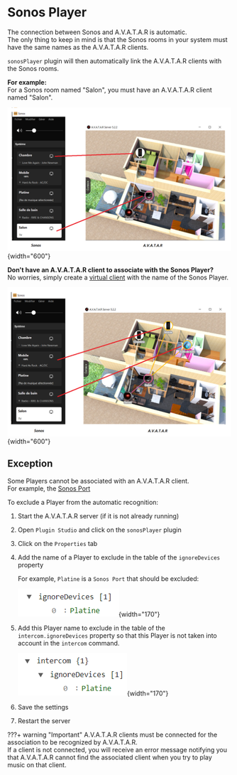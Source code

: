 # Sonos Player

The connection between Sonos and A.V.A.T.A.R is automatic.  
The only thing to keep in mind is that the Sonos rooms in your system must have the same names as the A.V.A.T.A.R clients.

`sonosPlayer` plugin will then automatically link the A.V.A.T.A.R clients with the Sonos rooms.

**For example:**  
For a Sonos room named "Salon", you must have an A.V.A.T.A.R client named "Salon".

![code](img/mappingSonosAvatar.png){width="600"}

**Don't have an A.V.A.T.A.R client to associate with the Sonos Player?**  
No worries, simply create a [virtual client](https://avatar-home-automation.github.io/docs/virtual-client/) with the name of the Sonos Player.

![code](img/mappingSonosVirtualClient.png){width="600"}


## Exception

Some Players cannot be associated with an A.V.A.T.A.R client.  
For example, the [Sonos Port](https://www.sonos.com/fr-fr/shop/port)

To exclude a Player from the automatic recognition:

1. Start the A.V.A.T.A.R server (if it is not already running)
2. Open `Plugin Studio` and click on the `sonosPlayer` plugin
3. Click on the `Properties` tab
4. Add the name of a Player to exclude in the table of the `ignoreDevices` property

    For example, `Platine` is a `Sonos Port` that should be excluded:

    ![sonosPort](img/sonosPort.png){width="170"}

4. Add this Player name to exclude in the table of the `intercom.ignoreDevices` property so that this Player is not taken into account in the `intercom` command.

    ![intercom](img/intercom.png){width="170"}

5. Save the settings
6. Restart the server


???+ warning "Important"
    A.V.A.T.A.R clients must be connected for the association to be recognized by A.V.A.T.A.R.  
    If a client is not connected, you will receive an error message notifying you that A.V.A.T.A.R cannot find the associated client when you try to play music on that client.


